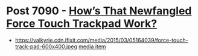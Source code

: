 # Post 7090 - [How&#8217;s That Newfangled Force Touch Trackpad Work?](https://www.ifixit.com/News/7090/force-touch)

- https://valkyrie.cdn.ifixit.com/media/2015/03/05164039/force-touch-track-pad-600x400.jpeg [media item](media-27909.md)